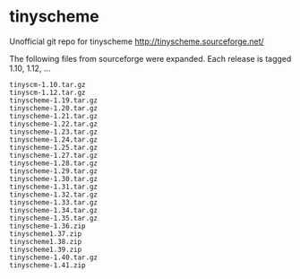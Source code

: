 # tinyscheme
Unofficial git repo for tinyscheme http://tinyscheme.sourceforge.net/

The following files from sourceforge were expanded. Each release is tagged 1.10, 1.12, ...
```
tinyscm-1.10.tar.gz
tinyscm-1.12.tar.gz
tinyscheme-1.19.tar.gz
tinyscheme-1.20.tar.gz
tinyscheme-1.21.tar.gz
tinyscheme-1.22.tar.gz
tinyscheme-1.23.tar.gz
tinyscheme-1.24.tar.gz
tinyscheme-1.25.tar.gz
tinyscheme-1.27.tar.gz
tinyscheme-1.28.tar.gz
tinyscheme-1.29.tar.gz
tinyscheme-1.30.tar.gz
tinyscheme-1.31.tar.gz
tinyscheme-1.32.tar.gz
tinyscheme-1.33.tar.gz
tinyscheme-1.34.tar.gz
tinyscheme-1.35.tar.gz
tinyscheme-1.36.zip
tinyscheme1.37.zip
tinyscheme1.38.zip
tinyscheme1.39.zip
tinyscheme-1.40.tar.gz
tinyscheme-1.41.zip
```

